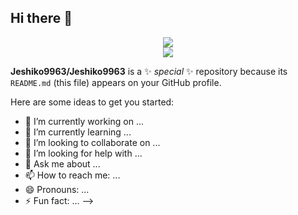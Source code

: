## Hi there 👋

<div id="header" align="center">
    <img src ="https://github.com/Jeshiko9963/Jeshiko9963/assets/174110877/958658d2-aa3c-4280-ae63-851a9b05d683">
</div>

<div id="social" align="center">
   <img src ="https://github.com/Jeshiko9963/Jeshiko9963/assets/174110877/c8dc511f-b12a-4155-9c73-b133ab9d4494">
</div>



**Jeshiko9963/Jeshiko9963** is a ✨ _special_ ✨ repository because its `README.md` (this file) appears on your GitHub profile.

Here are some ideas to get you started:

- 🔭 I’m currently working on ...
- 🌱 I’m currently learning ...
- 👯 I’m looking to collaborate on ...
- 🤔 I’m looking for help with ...
- 💬 Ask me about ...
- 📫 How to reach me: ...
- 😄 Pronouns: ...
- ⚡ Fun fact: ...
-->

